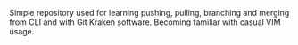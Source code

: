 Simple repository used for learning pushing, pulling, branching and merging from CLI and with Git Kraken software. Becoming familiar with casual VIM usage.
